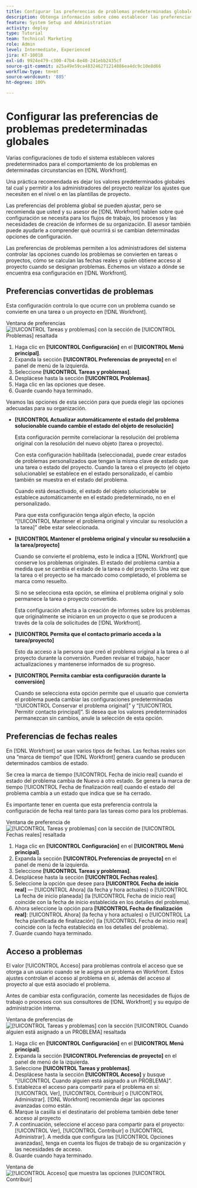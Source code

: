 ```yaml
---
title: Configurar las preferencias de problemas predeterminadas globales
description: Obtenga información sobre cómo establecer las preferencias de problemas para problemas convertidos, fechas reales y acceso a problemas.
feature: System Setup and Administration
activity: deploy
type: Tutorial
team: Technical Marketing
role: Admin
level: Intermediate, Experienced
jira: KT-10018
exl-id: 9924e479-c300-47b4-8e40-241ebb2435cf
source-git-commit: a25a49e59ca483246271214886ea4dc9c10e8d66
workflow-type: tm+mt
source-wordcount: '885'
ht-degree: 100%

---
```


# Configurar las preferencias de problemas predeterminadas globales

Varias configuraciones de todo el sistema establecen valores predeterminados para el comportamiento de los problemas en determinadas circunstancias en [!DNL Workfront].

Una práctica recomendada es dejar los valores predeterminados globales tal cual y permitir a los administradores del proyecto realizar los ajustes que necesiten en el nivel o en las plantillas de proyecto.

Las preferencias del problema global se pueden ajustar, pero se recomienda que usted y su asesor de [!DNL Workfront] hablen sobre qué configuración se necesita para los flujos de trabajo, los procesos y las necesidades de creación de informes de su organización. El asesor también puede ayudarle a comprender qué ocurrirá si se cambian determinadas opciones de configuración.

Las preferencias de problemas permiten a los administradores del sistema controlar las opciones cuando los problemas se convierten en tareas o proyectos, cómo se calculan las fechas reales y quién obtiene acceso al proyecto cuando se designan problemas. Echemos un vistazo a dónde se encuentra esa configuración en [!DNL Workfront].

## Preferencias convertidas de problemas

Esta configuración controla lo que ocurre con un problema cuando se convierte en una tarea o un proyecto en [!DNL Workfront].

Ventana de preferencias ![[!UICONTROL Tareas y problemas] con la sección de [!UICONTROL Problemas] resaltada](assets/admin-fund-issue-prefs-converting.png)

1. Haga clic en **[!UICONTROL Configuración]** en el **[!UICONTROL Menú principal]**.
1. Expanda la sección **[!UICONTROL Preferencias de proyecto]** en el panel de menú de la izquierda.
1. Seleccione **[!UICONTROL Tareas y problemas]**.
1. Desplácese hasta la sección **[!UICONTROL Problemas]**.
1. Haga clic en las opciones que desee.
1. Guarde cuando haya terminado.

Veamos las opciones de esta sección para que pueda elegir las opciones adecuadas para su organización.

* **[!UICONTROL Actualizar automáticamente el estado del problema solucionable cuando cambie el estado del objeto de resolución]**

  Esta configuración permite correlacionar la resolución del problema original con la resolución del nuevo objeto (tarea o proyecto).

  Con esta configuración habilitada (seleccionada), puede crear estados de problemas personalizados que tengan la misma clave de estado que una tarea o estado del proyecto. Cuando la tarea o el proyecto (el objeto solucionable) se establece en el estado personalizado, el cambio también se muestra en el estado del problema.

  Cuando está desactivado, el estado del objeto solucionable se establece automáticamente en el estado predeterminado, no en el personalizado.

  Para que esta configuración tenga algún efecto, la opción “[!UICONTROL Mantener el problema original y vincular su resolución a la tarea]” debe estar seleccionada.

* **[!UICONTROL Mantener el problema original y vincular su resolución a la tarea/proyecto]**

  Cuando se convierte el problema, esto le indica a [!DNL Workfront] que conserve los problemas originales. El estado del problema cambia a medida que se cambia el estado de la tarea o del proyecto. Una vez que la tarea o el proyecto se ha marcado como completado, el problema se marca como resuelto.

  Si no se selecciona esta opción, se elimina el problema original y solo permanece la tarea o proyecto convertido.

  Esta configuración afecta a la creación de informes sobre los problemas que originalmente se iniciaron en un proyecto o que se producen a través de la cola de solicitudes de [!DNL Workfront].

* **[!UICONTROL Permita que el contacto primario acceda a la tarea/proyecto]**

  Esto da acceso a la persona que creó el problema original a la tarea o al proyecto durante la conversión. Pueden revisar el trabajo, hacer actualizaciones y mantenerse informados de su progreso.

* **[!UICONTROL Permita cambiar esta configuración durante la conversión]**

  Cuando se selecciona esta opción permite que el usuario que convierta el problema pueda cambiar las configuraciones predeterminadas “[!UICONTROL Conservar el problema original]” y “[!UICONTROL Permitir contacto principal]”. Si desea que los valores predeterminados permanezcan sin cambios, anule la selección de esta opción.

<!---
learn more URLs
Configure system-wide task and issue preferences
Issue statuses
Create and customize system-wide statuses
--->

## Preferencias de fechas reales

En [!DNL Workfront] se usan varios tipos de fechas. Las fechas reales son una “marca de tiempo” que [!DNL Workfront] genera cuando se producen determinados cambios de estado.

Se crea la marca de tiempo [!UICONTROL Fecha de inicio real] cuando el estado del problema cambia de Nuevo a otro estado. Se genera la marca de tiempo [!UICONTROL Fecha de finalización real] cuando el estado del problema cambia a un estado que indica que se ha cerrado.

Es importante tener en cuenta que esta preferencia controla la configuración de fecha real tanto para las tareas como para los problemas.

Ventana de preferencia de ![[!UICONTROL Tareas y problemas] con la sección de [!UICONTROL Fechas reales] resaltada](assets/admin-fund-issue-prefs-actual-dates.png)

1. Haga clic en **[!UICONTROL Configuración]** en el **[!UICONTROL Menú principal]**.
1. Expanda la sección **[!UICONTROL Preferencias de proyecto]** en el panel de menú de la izquierda.
1. Seleccione **[!UICONTROL Tareas y problemas]**.
1. Desplácese hasta la sección **[!UICONTROL Fechas reales]**.
1. Seleccione la opción que desee para **[!UICONTROL Fecha de inicio real]** — [!UICONTROL Ahora] (la fecha y hora actuales) o [!UICONTROL La fecha de inicio planeada] (la [!UICONTROL Fecha de inicio real] coincide con la fecha de inicio establecida en los detalles del problema).
1. Ahora seleccione la opción para **[!UICONTROL Fecha de finalización real]**: [!UICONTROL Ahora] (la fecha y hora actuales) o [!UICONTROL La fecha planificada de finalización] (la [!UICONTROL Fecha de inicio real] coincide con la fecha establecida en los detalles del problema).
1. Guarde cuando haya terminado.


<!---
learn more URLs
Definitions for the project, task, and issue dates within Workfront
Configure system-wide task and issue preferences
--->

## Acceso a problemas

El valor [!UICONTROL Acceso] para problemas controla el acceso que se otorga a un usuario cuando se le asigna un problema en Workfront. Estos ajustes controlan el acceso al problema en sí, además del acceso al proyecto al que está asociado el problema.

Antes de cambiar esta configuración, comente las necesidades de flujos de trabajo o procesos con sus consultores de [!DNL Workfront] y su equipo de administración interna.

Ventana de preferencias de ![[!UICONTROL Tareas y problemas] con la sección [!UICONTROL Cuando alguien está asignado a un PROBLEMA] resaltada](assets/admin-fund-issue-prefs-access-1.png)

1. Haga clic en **[!UICONTROL Configuración]** en el **[!UICONTROL Menú principal]**.
1. Expanda la sección **[!UICONTROL Preferencias de proyecto]** en el panel de menú de la izquierda.
1. Seleccione **[!UICONTROL Tareas y problemas]**.
1. Desplácese hasta la sección **[!UICONTROL Acceso]** y busque “[!UICONTROL Cuando alguien está asignado a un PROBLEMA]”.
1. Establezca el acceso para compartir para el problema en sí: [!UICONTROL Ver], [!UICONTROL Contribuir] o [!UICONTROL Administrar]. [!DNL Workfront] recomienda dejar las opciones avanzadas como están.
1. Marque la casilla si el destinatario del problema también debe tener acceso al proyecto
1. A continuación, seleccione el acceso para compartir para el proyecto: [!UICONTROL Ver], [!UICONTROL Contribuir] o [!UICONTROL Administrar]. A medida que configura las [!UICONTROL Opciones avanzadas], tenga en cuenta los flujos de trabajo de su organización y las necesidades de acceso.
1. Guarde cuando haya terminado.

Ventana de ![[!UICONTROL Acceso] que muestra las opciones [!UICONTROL Contribuir] ](assets/admin-fund-issue-prefs-access-2.png)

<!---
learn more URLs
Configure system-wide task and issue preferences
Grant access to issues
--->
